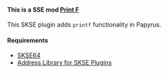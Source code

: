 #### This is a SSE mod [Print F](https://www.nexusmods.com/skyrimspecialedition/mods/53085)
This SKSE plugin adds `printf` functionality in Papyrus.

#### Requirements
* [SKSE64](https://skse.silverlock.org/)
* [Address Library for SKSE Plugins](https://www.nexusmods.com/skyrimspecialedition/)
